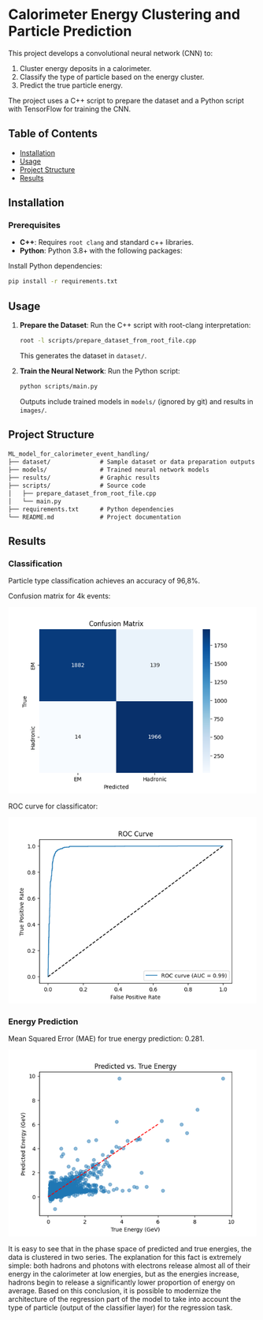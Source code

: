 # Calorimeter Energy Clustering and Particle Prediction

This project develops a convolutional neural network (CNN) to:
1. Cluster energy deposits in a calorimeter.
2. Classify the type of particle based on the energy cluster.
3. Predict the true particle energy.

The project uses a C++ script to prepare the dataset and a Python script with TensorFlow for training the CNN.

## Table of Contents
- [Installation](#installation)
- [Usage](#usage)
- [Project Structure](#project-structure)
- [Results](#results)

## Installation

### Prerequisites
- **C++**: Requires `root clang` and standard c++ libraries.
- **Python**: Python 3.8+ with the following packages:

Install Python dependencies:
```bash
pip install -r requirements.txt
```

## Usage

1. **Prepare the Dataset**:
   Run the C++ script with root-clang interpretation:
   ```bash
   root -l scripts/prepare_dataset_from_root_file.cpp
   ```
   This generates the dataset in `dataset/`.

2. **Train the Neural Network**:
   Run the Python script:
   ```bash
   python scripts/main.py
   ```
   Outputs include trained models in `models/` (ignored by git) and results in `images/`.

## Project Structure

```
ML_model_for_calorimeter_event_handling/
├── dataset/              # Sample dataset or data preparation outputs
├── models/               # Trained neural network models
├── results/              # Graphic results
├── scripts/              # Source code
│   ├── prepare_dataset_from_root_file.cpp
│   └── main.py
├── requirements.txt      # Python dependencies
└── README.md             # Project documentation
```

## Results

### Classification
Particle type classification achieves an accuracy of 96,8%.

Confusion matrix for 4k events:

![Confusion matrix](images/confusion_matrix.png)

ROC curve for classificator:

![ROC AUC](images/ROC.png)

### Energy Prediction
Mean Squared Error (MAE) for true energy prediction: 0.281.

![Energy Prediction](images/predict_true_compare.png)

It is easy to see that in the phase space of predicted and true energies, 
the data is clustered in two series. The explanation for this fact is 
extremely simple: both hadrons and photons with electrons release almost 
all of their energy in the calorimeter at low energies, but as the energies 
increase, hadrons begin to release a significantly lower proportion of energy 
on average. Based on this conclusion, it is possible to modernize the 
architecture of the regression part of the model to take into account the 
type of particle (output of the classifier layer) for the regression task.
